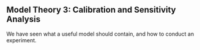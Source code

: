 ## Model Theory 3: Calibration and Sensitivity Analysis

We have seen what a useful model should contain, and how to conduct an experiment. 

<!-- Een van de belangrijkste testen die we met onze modellen uitvoeren is _sensitivity analysis_. We willen hiermee uitzoeken hoe gevoelig de output van ons model is voor veranderingen in de input parameters. Hiermee kan je een aantal zaken bestuderen:

- Je kan kijken of het model goed is gedefinieerd. Misschien is het model niet gevoelig genoeg, of té gevoelig voor een bepaalde parameter. Daar kan je het model wellicht op aanpassen.

- Als je vertrouwen hebt in het model, kan je het gebruiken om te kijken welke factoren van belang zijn in het model, en dus in het echte systeem. Het is dan een mooie manier om een experiment vorm te geven!

Sensitivity analysis is een vakgebied op zich en we zullen ons alleen wagen aan de simpelste vorm: One Factor at a Time (OFAT). Hier laten we één variabele variëren, terwijl we de rest constant houden. Vervolgens kijken we hoe onze afhankelijke variabele (de variabele waar we in geintereseerd zijn) verandert. Let hierbij op het volgende:

- Zoals we eerder zagen, zijn ABM's vrijwel altijd stochastisch, wat dus betekent dat de resultaten altijd (een beetje) anders zullen zijn, ook als je met precies dezelfde parameters simuleert. Één simulatie _per waarde_ van de parameter is dus **niet** genoeg. We zullen dus meerdere keren per waarde moeten simuleren en daar gemiddelden (en liefst ook standaardafwijkingen) van nemen.

- Meerdere runs draaien en de data juist opslaan is vaak ingewikkelder dan het lijkt. Ook duurt het soms best lang, afhankelijk van de grootte van het model. Begin dus klein en ga pas al je data verzamelen als je zeker weet dat alles goed werkt. Sla ook je data op voordat je gaat plotten. Dan kan je je plotjes nog aanpassen zonder dat je de hele simulatie opnieuw hoeft te doen.

### Voorbeeld: Forest Fire

Hieronder is als voorbeeld een sensitivity analysis van ons forrest fire model geplot. Hier is de afhankelijke (_dependent_) variabele de fractie van het bos dat is afgebrand (burnt fraction), en de onafhankelijke (_independent_) variabele de dichtheid van het bos bij het begin van de simulatie (density).

Uit dit figuur kunnen we al een heel aantal conclusies trekken over ons systeem. Ten eerste zien we dat de afgebrande fractie niet _lineair_ reageert op de dichtheid. Voor alle waarden onder 0.5 gebeurt er niets, waarna er rond 0.5 een _kritiek punt_ bereikt lijkt te zijn, en opeens een groter deel van het bos afbrand.

Dit figuur bevat de _geaggregeerde_ resultaten van het model, dus voor elke waarde voor density is het model meerdere keren gesimuleerd, en hebben we de gemiddelde waarde als lijn geplot. Om aan te geven hoe variabel het model is voor verschillende waarden, is ook de standaardafwijking als band rondom de lijn geplot. De resultaten lijken dus vooral te varieëren tussen dichtheden 0.5 en 0.8.

<!-- ![forestfire_SA](ff_SA.png) -->

<!-- ### Opdracht: Voer SA uit

Als laatste opdracht kies je één van de modellen die je hebt geïmplementeerd en voer je hier een sensitivity analysis op uit.

- Kies daar eerst een onafhankelijke en afhankelijke variabele in het model die jij relevant vindt.

- Kies vervolgens een gepaste interval waarbinnen je de onafhankelijke variabele laat veranderen, en zet een simulatie op.

- Plot tenslotte de resultaten. Je plot moet _ten minste_ de gemiddelde waarden voor een aantal runs bevatten, maar liever ook de standaardafwijking of interkwartiel afstand. Dit is een oefening, dus als je model lang duurt om te runnen zijn een paar simulaties per parameter-waarde voldoende.

Zijn de resultaten zoals je had verwacht? Heb je wat geleerd over je model, of over het systeem dat je hebt gemodelleerd? Maak bij de figuur ook een markdown-bestand aan waarin je je bevindingen kort beschrijft. --> 
